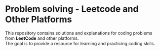 # Problem solving - Leetcode and Other Platforms

This repository contains solutions and explanations for coding problems from **LeetCode** and other platforms. <br>
The goal is to provide a resource for learning and practicing coding skills. 

